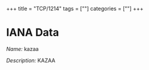 +++
title = "TCP/1214"
tags = [""]
categories = [""]
+++

# IANA Data

_Name:_ kazaa

_Description:_ KAZAA

